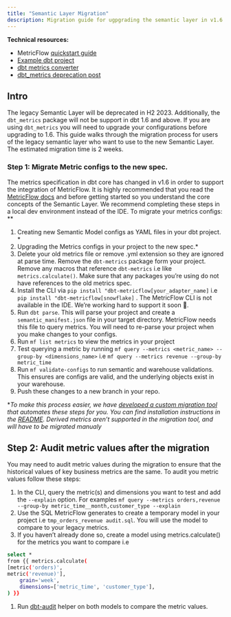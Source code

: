 ```yaml
---
title: "Semantic Layer Migration"
description: Migration guide for ugpgrading the semantic layer in v1.6
---
```

**Technical resources:**

- MetricFlow [quickstart guide](https://docs.getdbt.com/docs/build/sl-getting-started)
- [Example dbt project](https://github.com/dbt-labs/jaffle-sl-template)
- [dbt metrics converter](https://github.com/dbt-labs/dbt-converter)
- [dbt_metrics deprecation post](https://docs.getdbt.com/blog/deprecating-dbt-metrics)

## Intro

The legacy Semantic Layer will be deprecated in H2 2023. Additionally, the `dbt_metrics` package will not be support in dbt 1.6 and above. If you are using `dbt_metrics` you will need to upgrade your configurations before upgrading to 1.6. This guide walks through the migration process for users of the legacy semantic layer who want to use to the new Semantic Layer. The estimated migration time is 2 weeks. 

### Step 1: **Migrate Metric configs to the new spec.**

The metrics specification in dbt core has changed in v1.6 in order to support the integration of MetricFlow. It is highly recommended that you read the [MetricFlow docs](https://docs.getdbt.com/docs/build/build-metrics-intro) and before getting started so you understand the core concepts of the Semantic Layer.  We recommend completing these steps in a local dev environment instead of the IDE. To migrate your metrics configs: 
**

1. Creating new Semantic Model configs as YAML files in your dbt project. *
2. Upgrading the Metrics configs in your project to the new spec.* 
3. Delete your old metrics file or remove .yml extension so they are ignored at parse time. Remove the `dbt-metrics` package form your project. Remove any macros that reference `dbt-metrics` i.e like `metrics.calculate()`. Make sure that any packages you’re using do not have references to the old metrics spec. 
4. Install the CLI via `pip install "dbt-metricflow[your_adapter_name]`  i.e `pip install "dbt-metricflow[snowflake]` . The MetricFlow CLI is not available in the IDE. We’re working hard to support it soon 🙂.
5. Run `dbt parse`. This will parse your project and create a `semantic_manifest.json` file in your target directory.  MetricFlow needs this file to query metrics. You will need to re-parse your project when you make changes to your configs. 
6. Run `mf list metrics` to view the metrics in your project
7. Test querying a metric by running `mf query --metrics <metric_name> --group-by <dimensions_name>` i.e `mf query --metrics revenue --group-by metric_time`
8. Run `mf validate-configs` to run semantic and warehouse validations. This ensures are configs are valid, and the underlying objects exist in your warehouse. 
9. Push these changes to a new branch in your repo. 

**To make this process easier, we have [developed a custom migration tool](https://github.com/dbt-labs/dbt-converter) that automates these steps for you.  You can find installation instructions in the [README](https://github.com/dbt-labs/dbt-converter/blob/master/README.md).  Derived metrics aren’t supported in the migration tool, and will have to be migrated manualy*

## Step 2: **Audit metric values after the migration**

You may need to audit metric values during the migration to ensure that the historical values of key business metrics are the same. To audit you metric values follow these steps:

1. In the CLI, query the metric(s) and dimensions you want to test and add the `--explain` option. For examples `mf query --metrics orders,revenue --group-by metric_time__month,customer_type --explain`
2. Use the SQL MetricFlow generates to create a temporary model in your project i.e `tmp_orders_revenue audit.sql`. You will use the model to compare to your legacy metrics.
3. If you haven’t already done so, create a model using metrics.calculate() for the metrics you want to compare i.e 

```bash
select * 
from {{ metrics.calculate(  
[metric('orders)',
metric('revenue)'],
    grain='week',
    dimensions=['metric_time', 'customer_type'],
) }}

```

1. Run [dbt-audit](https://github.com/dbt-labs/dbt-audit-helper) helper on both models to compare the metric values.

